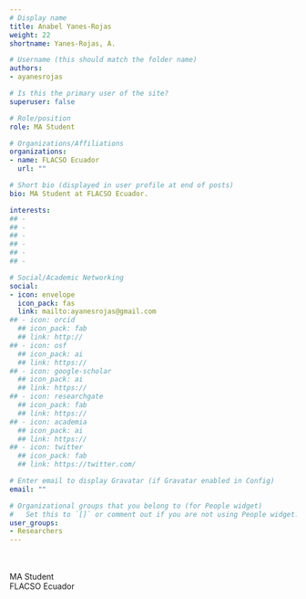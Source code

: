 ```yaml
---
# Display name
title: Anabel Yanes-Rojas
weight: 22
shortname: Yanes-Rojas, A.

# Username (this should match the folder name)
authors:
- ayanesrojas

# Is this the primary user of the site?
superuser: false

# Role/position
role: MA Student

# Organizations/Affiliations
organizations:
- name: FLACSO Ecuador 
  url: ""

# Short bio (displayed in user profile at end of posts)
bio: MA Student at FLACSO Ecuador.

interests:
## - 
## - 
## - 
## - 
## - 
## - 

# Social/Academic Networking
social:
- icon: envelope
  icon_pack: fas
  link: mailto:ayanesrojas@gmail.com
## - icon: orcid
  ## icon_pack: fab
  ## link: http://
## - icon: osf
  ## icon_pack: ai
  ## link: https://
## - icon: google-scholar
  ## icon_pack: ai
  ## link: https://
## - icon: researchgate
  ## icon_pack: fab
  ## link: https://
## - icon: academia
  ## icon_pack: ai
  ## link: https://
## - icon: twitter
  ## icon_pack: fab
  ## link: https://twitter.com/

# Enter email to display Gravatar (if Gravatar enabled in Config)
email: ""

# Organizational groups that you belong to (for People widget)
#   Set this to `[]` or comment out if you are not using People widget.
user_groups:
- Researchers
---
```


\
\
MA Student \
FLACSO Ecuador
